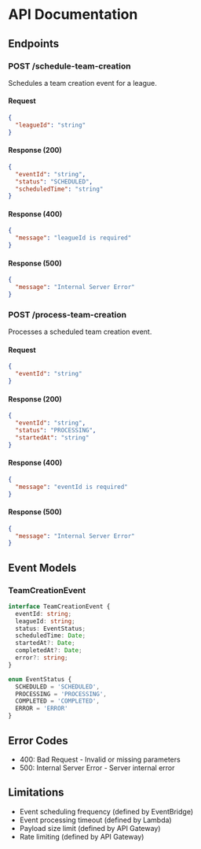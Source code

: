 # API Documentation

## Endpoints

### POST /schedule-team-creation
Schedules a team creation event for a league.

#### Request
```json
{
  "leagueId": "string"
}
```

#### Response (200)
```json
{
  "eventId": "string",
  "status": "SCHEDULED",
  "scheduledTime": "string"
}
```

#### Response (400)
```json
{
  "message": "leagueId is required"
}
```

#### Response (500)
```json
{
  "message": "Internal Server Error"
}
```

### POST /process-team-creation
Processes a scheduled team creation event.

#### Request
```json
{
  "eventId": "string"
}
```

#### Response (200)
```json
{
  "eventId": "string",
  "status": "PROCESSING",
  "startedAt": "string"
}
```

#### Response (400)
```json
{
  "message": "eventId is required"
}
```

#### Response (500)
```json
{
  "message": "Internal Server Error"
}
```

## Event Models

### TeamCreationEvent
```typescript
interface TeamCreationEvent {
  eventId: string;
  leagueId: string;
  status: EventStatus;
  scheduledTime: Date;
  startedAt?: Date;
  completedAt?: Date;
  error?: string;
}

enum EventStatus {
  SCHEDULED = 'SCHEDULED',
  PROCESSING = 'PROCESSING',
  COMPLETED = 'COMPLETED',
  ERROR = 'ERROR'
}
```

## Error Codes
- 400: Bad Request - Invalid or missing parameters
- 500: Internal Server Error - Server internal error

## Limitations
- Event scheduling frequency (defined by EventBridge)
- Event processing timeout (defined by Lambda)
- Payload size limit (defined by API Gateway)
- Rate limiting (defined by API Gateway) 